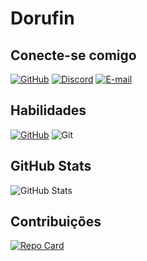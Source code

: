 
# Dorufin

## Conecte-se comigo
[![GitHub](https://img.shields.io/badge/github-D5E68D?style=for-the-badge&logo=github)](https://github.com/Dorufin13)
[![Discord](https://img.shields.io/badge/Discord-D5E68D?style=for-the-badge&logo=Discord&logoColor=FFF)](https://discord.com/channels/@dorufin_33)
[![E-mail](https://img.shields.io/badge/-Email-D5E68D?style=for-the-badge&logo=microsoft-outlook&logoColor=FFF)](mailto:gabrielbarbosalopesl@gmail.com)
## Habilidades
[![GitHub](https://img.shields.io/badge/GitHub-D5E68D?style=for-the-badge&logo=github&logoColor=white)](https://github.com/Dorufin13)
![Git](https://img.shields.io/badge/GIT-D5E68D?style=for-the-badge&logo=git&logoColor=white)
## GitHub Stats
![GitHub Stats](https://github-readme-stats.vercel.app/api?username=Dorufin&theme=transparent&bg_color=D5E68D&border_color=47A025&show_icons=true&icon_color=47A025&title_color=47A025&text_color=FFF)
## Contribuições
[![Repo Card](https://github-readme-stats.vercel.app/api/pin/?username=Dorufin13&repo=dio-lab-open-source&bg_color=D5E68D&border_color=47A025&show_icons=true&icon_color=47A025&title_color=47A025&text_color=FFF)](https://github.com/Dorufin13/dio-lab-open-source)

